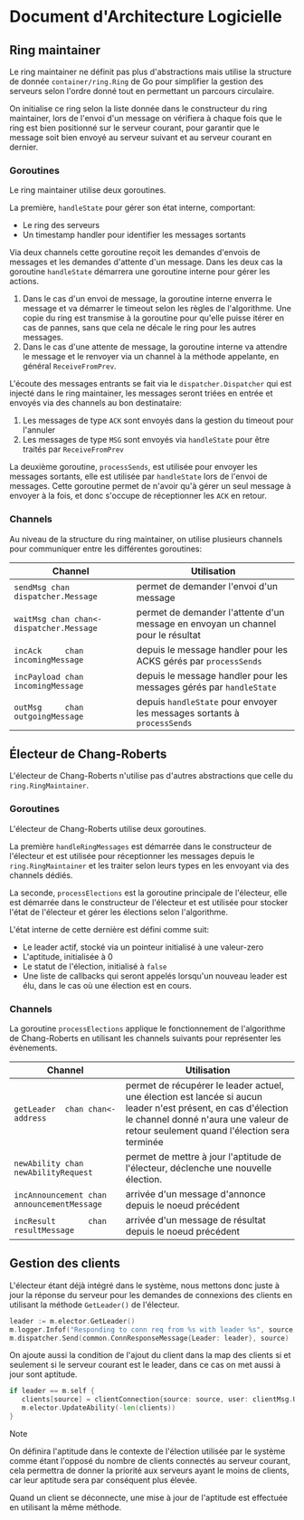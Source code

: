 # Document d'Architecture Logicielle

## Ring maintainer

Le ring maintainer ne définit pas plus d'abstractions mais utilise la structure de donnée `container/ring.Ring` de Go
pour simplifier la gestion des serveurs selon l'ordre donné tout en permettant un parcours circulaire.

On initialise ce ring selon la liste donnée dans le constructeur du ring maintainer, lors de l'envoi d'un message on
vérifiera à chaque fois que le ring est bien positionné sur le serveur courant, pour garantir que le message soit bien
envoyé au serveur suivant et au serveur courant en dernier.

### Goroutines

Le ring maintainer utilise deux goroutines.

La première, `handleState` pour gérer son état interne, comportant:

- Le ring des serveurs
- Un timestamp handler pour identifier les messages sortants

Via deux channels cette goroutine reçoit les demandes d'envois de messages et les demandes d'attente d'un message.
Dans les deux cas la goroutine `handleState` démarrera une goroutine interne pour gérer les actions.

1. Dans le cas d'un envoi de message, la goroutine interne enverra le message et va démarrer le timeout selon les règles
   de l'algorithme. Une copie du ring est transmise à la goroutine pour qu'elle puisse itérer en cas de pannes, sans que
   cela ne décale le ring pour les autres messages.
2. Dans le cas d'une attente de message, la goroutine interne va attendre le message et le renvoyer via un channel à la
   méthode appelante, en général `ReceiveFromPrev`.

L'écoute des messages entrants se fait via le `dispatcher.Dispatcher` qui est injecté dans le ring maintainer,
les messages seront triées en entrée et envoyés via des channels au bon destinataire:

1. Les messages de type `ACK` sont envoyés dans la gestion du timeout pour l'annuler
2. Les messages de type `MSG` sont envoyés via `handleState` pour être traités par `ReceiveFromPrev`

La deuxième goroutine, `processSends`, est utilisée pour envoyer les messages sortants, elle est utilisée par
`handleState` lors de l'envoi de messages. Cette goroutine permet de n'avoir qu'à gérer un seul message à envoyer à la
fois, et donc s'occupe de réceptionner les `ACK` en retour.

### Channels

Au niveau de la structure du ring maintainer, on utilise plusieurs channels pour communiquer entre les différentes
goroutines:

| Channel                                  | Utilisation                                                                      |
|------------------------------------------|----------------------------------------------------------------------------------|
| `sendMsg chan dispatcher.Message`        | permet de demander l'envoi d'un message                                          | 
| `waitMsg chan chan<- dispatcher.Message` | permet de demander l'attente d'un message en envoyan un channel pour le résultat |
| `incAck     chan incomingMessage`        | depuis le message handler pour les ACKS gérés par `processSends`                 |
| `incPayload chan incomingMessage`        | depuis le message handler pour les messages gérés par `handleState`              |
| `outMsg     chan outgoingMessage`        | depuis `handleState` pour envoyer les messages sortants à `processSends`         |

## Électeur de Chang-Roberts

L'électeur de Chang-Roberts n'utilise pas d'autres abstractions que celle du `ring.RingMaintainer`.

### Goroutines

L'électeur de Chang-Roberts utilise deux goroutines.

La première `handleRingMessages` est démarrée dans le constructeur de l'électeur et est utilisée pour réceptionner les
messages depuis le `ring.RingMaintainer` et les traiter selon leurs types en les envoyant via des channels dédiés.

La seconde, `processElections` est la goroutine principale de l'électeur, elle est démarrée dans le constructeur de
l'électeur et est utilisée pour stocker l'état de l'électeur et gérer les élections selon l'algorithme.

L'état interne de cette dernière est défini comme suit:

- Le leader actif, stocké via un pointeur initialisé à une valeur-zero
- L'aptitude, initialisée à 0
- Le statut de l'élection, initialisé à `false`
- Une liste de callbacks qui seront appelés lorsqu'un nouveau leader est élu, dans le cas où une élection est en cours.

### Channels

La goroutine `processElections` applique le fonctionnement de l'algorithme de Chang-Roberts en utilisant les channels
suivants pour représenter les évènements.

| Channel                                    | Utilisation                                                                                                                                                                                    |
|--------------------------------------------|------------------------------------------------------------------------------------------------------------------------------------------------------------------------------------------------|
| `getLeader  chan chan<- address`           | permet de récupérer le leader actuel, une élection est lancée si aucun leader n'est présent, en cas d'élection le channel donné n'aura une valeur de retour seulement quand l'élection sera terminée |
| `newAbility chan newAbilityRequest`        | permet de mettre à jour l'aptitude de l'électeur, déclenche une nouvelle élection.                                                                                                             |
| `incAnnouncement chan announcementMessage` | arrivée d'un message d'annonce depuis le noeud précédent                                                                                                                                       |
| `incResult       chan resultMessage`       | arrivée d'un message de résultat depuis le noeud précédent                                                                                                                                     |

## Gestion des clients

L'électeur étant déjà intégré dans le système, nous mettons donc juste à jour la réponse du serveur pour les demandes
de connexions des clients en utilisant la méthode `GetLeader()` de l'électeur.

```go
leader := m.elector.GetLeader()
m.logger.Infof("Responding to conn req from %s with leader %s", source, leader)
m.dispatcher.Send(common.ConnResponseMessage{Leader: leader}, source)
```

On ajoute aussi la condition de l'ajout du client dans la map des clients si et seulement si
le serveur courant est le leader, dans ce cas on met aussi à jour sont aptitude.

```go
if leader == m.self {
   clients[source] = clientConnection{source: source, user: clientMsg.User}
   m.elector.UpdateAbility(-len(clients))
}
```

> [!NOTE]
> On définira l'aptitude dans le contexte de l'élection utilisée par le système comme étant l'opposé du nombre
> de clients connectés au serveur courant, cela permettra de donner la priorité aux serveurs ayant le moins de clients,
> car leur aptitude sera par conséquent plus élevée.

Quand un client se déconnecte, une mise à jour de l'aptitude est effectuée en utilisant la même méthode.
